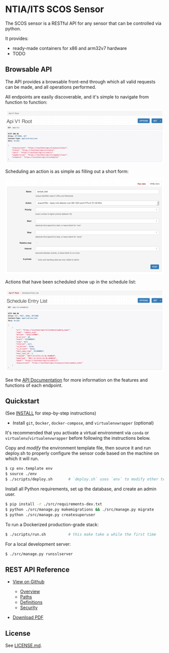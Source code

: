 NTIA/ITS SCOS Sensor
====================

The SCOS sensor is a RESTful API for any sensor that can be controlled via python.

It provides:
  - ready-made containers for x86 and arm32v7 hardware
  - TODO
  
Browsable API
-------------
The API provides a browsable front-end through which all valid requests can be made,
and all operations performed. 

All endpoints are easily discoverable, and it's simple
to navigate from function to function:

![Browsable API Root](/docs/img/browsable_api_root.png?raw=true)

Scheduling an action is as simple as filling out a short form:

![Browsable API Submission](/docs/img/browsable_api_submit.png?raw=true)

Actions that have been scheduled show up in the schedule list:

![Browsable API Schedule List](/docs/img/browsable_api_schedule_list.png?raw=true)

See the [API Documentation](xxx) for more information on the features and functions
of each endpoint.

Quickstart
----------

(See [INSTALL](INSTALL.md) for step-by-step instructions)

  - Install `git`, `Docker`, `docker-compose`, and `virtualenvwrapper` (optional)
  
It's recommended that you activate a virtual environment via `conda` or 
`virtualenv`/`virtualenvwrapper` before following the instructions below.

Copy and *modify* the environment template file, then source it and run deploy.sh
to properly configure the sensor code based on the machine on which it will run.
```bash
$ cp env.template env
$ source ./env
$ ./scripts/deploy.sh       # `deploy.sh` uses `env` to modify other templates
```

Install all Python requirements, set up the database, and create an admin user.
```bash
$ pip install -r ./src/requirements-dev.txt
$ python ./src/manage.py makemigrations && ./src/manage.py migrate
$ python ./src/manage.py createsuperuser
```

To run a Dockerized production-grade stack:
```bash
$ ./scripts/run.sh          # this make take a while the first time
```

For a local development server:
```bash
$ ./src/manage.py runsslserver
```

REST API Reference
------------------

 - [View on Github](docs/api/openapi.adoc)
   - [Overview](docs/api/openapi.adoc#_overview)
   - [Paths](docs/api/openapi.adoc#paths)
   - [Definitions](docs/api/openapi.adoc#definitions)
   - [Security](docs/api/openapi.adoc#_securityscheme)

 - [Download PDF](https://github.com/NTIA/scos-sensor/raw/master/docs/api/openapi.pdf)
 
 License
 -------
 See [LICENSE.md](LICENSE.md).
